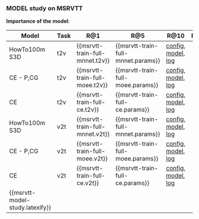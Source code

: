 ### MODEL study on MSRVTT

**Importance of the model**:

| Model | Task | R@1 | R@5 | R@10 | R@50 | MdR | MnR | Geom | params | Links |
| ----- | ---- | --- | --- | ---- | ---- | --- | --- | ----- | -- | -- |
| HowTo100m S3D | t2v  | {{msrvtt-train-full-mnnet.t2v}} | {{msrvtt-train-full-mnnet.params}} | [config]({{msrvtt-train-full-mnnet.config}}), [model]({{msrvtt-train-full-mnnet.model}}), [log]({{msrvtt-train-full-mnnet.log}}) |
| CE - P,CG | t2v  | {{msrvtt-train-full-moee.t2v}} | {{msrvtt-train-full-moee.params}} | [config]({{msrvtt-train-full-moee.config}}), [model]({{msrvtt-train-full-moee.model}}), [log]({{msrvtt-train-full-moee.log}}) |
| CE    | t2v  | {{msrvtt-train-full-ce.t2v}} | {{msrvtt-train-full-ce.params}} |[config]({{msrvtt-train-full-ce.config}}), [model]({{msrvtt-train-full-ce.model}}), [log]({{msrvtt-train-full-ce.log}}) |
| HowTo100m S3D | v2t  | {{msrvtt-train-full-mnnet.v2t}} | {{msrvtt-train-full-mnnet.params}} | [config]({{msrvtt-train-full-mnnet.config}}), [model]({{msrvtt-train-full-mnnet.model}}), [log]({{msrvtt-train-full-mnnet.log}}) |
| CE - P,CG | v2t  | {{msrvtt-train-full-moee.v2t}} | {{msrvtt-train-full-moee.params}} | [config]({{msrvtt-train-full-moee.config}}), [model]({{msrvtt-train-full-moee.model}}), [log]({{msrvtt-train-full-moee.log}}) |
| CE    | v2t  | {{msrvtt-train-full-ce.v2t}} | {{msrvtt-train-full-ce.params}} |[config]({{msrvtt-train-full-ce.config}}), [model]({{msrvtt-train-full-ce.model}}), [log]({{msrvtt-train-full-ce.log}}) |
{{msrvtt-model-study.latexify}} |
